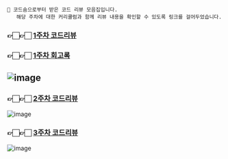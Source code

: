 
    📌 코드숨으로부터 받은 코드 리뷰 모음집입니다.  
       해당 주차에 대한 커리큘럼과 함께 리뷰 내용을 확인할 수 있도록 링크를 걸어두었습니다.


### 👉🏻👉🏻 [1주차 코드리뷰](https://github.com/CodeSoom/spring-week1-assignment-1/pull/9)
### 👉🏻👉🏻 [1주차 회고록](https://domean.tistory.com/181)


![image](https://user-images.githubusercontent.com/67456294/107159249-351be000-69d2-11eb-8ab3-2dc163b59180.png)
-------------------------------------------------------------------------------------------------------
### 👉🏻👉🏻 [2주차 코드리뷰](https://github.com/CodeSoom/spring-week2-assignment-1/pull/2)

![image](https://user-images.githubusercontent.com/67456294/107159300-62688e00-69d2-11eb-894c-4ca9a7738f64.png)


### 👉🏻👉🏻  [3주차 코드리뷰](https://github.com/CodeSoom/spring-week3-assignment-1/pull/8)

![image](https://user-images.githubusercontent.com/67456294/107159310-77452180-69d2-11eb-86a1-6bff23cef08b.png)


